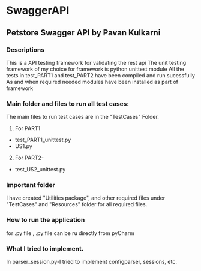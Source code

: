 # SwaggerAPI

## Petstore Swagger API by Pavan Kulkarni

### Descriptions

This is a API testing framework for validating the rest api
The unit testing framework of my choice for framework is python unittest module
All the tests in test_PART1 and test_PART2 have been compiled and run sucessfully
As and when required needed modules have been installed as part of framework


### Main folder and files to run all test cases:

The main files to run test cases are in the "TestCases" Folder.

1. For PART1

  * test_PART1_unittest.py
  * US1.py 


2. For PART2- 

  * test_US2_unittest.py

 
### Important folder
I have created "Utilities package", and other required files under "TestCases" and "Resources" folder for all required files.

### How to run the application

for .py file , .py file can be ru directly from pyCharm 

### What I tried to implement.
In parser_session.py-I tried to implement configparser, sessions, etc.


